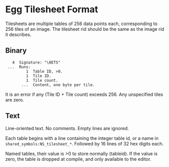 # Egg Tilesheet Format

Tilesheets are multiple tables of 256 data points each, corresponding to 256 tiles of an image.
The tilesheet rid should be the same as the image rid it describes.

## Binary

```
   4  Signature: "\0ETS"
 ...  Runs:
         1  Table ID, >0.
         1  Tile ID.
         1  Tile count.
       ...  Content, one byte per tile.
```

It is an error if any (Tile ID + Tile count) exceeds 256.
Any unspecified tiles are zero.

## Text

Line-oriented text.
No comments.
Empty lines are ignored.

Each table begins with a line containing the integer table id, or a name in `shared_symbols:NS_tilesheet_*`.
Followed by 16 lines of 32 hex digits each.

Named tables, their value is >0 to store normally (tableid).
If the value is zero, the table is dropped at compile, and only available to the editor.
